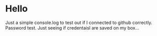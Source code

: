 # Hello

Just a simple console.log to test out if I connected to github correctly.
Password test.
Just seeing if credentaisl are saved on my box...